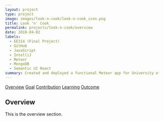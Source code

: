 ```yaml
---
layout: project
type: project
image: images/look-n-cook/look-n-cook_icon.png
title: Look 'n' Cook
permalink: projects/look-n-cook/overview
date: 2018-04-02
labels:
  - EE314 (Final Project)
  - GitHub
  - JavaScript
  - IntelliJ
  - Meteor
  - MongoDB
  - Semantic UI React
summary: Created and deployed a functional Meteor app for University of Hawaii students to share recipes with each other.
---
```


<div class="ui five item menu">
  <a href="/projects/look-n-cook/overview" class="active item">Overview</a>
  <a href="/projects/look-n-cook/goals" class="item">Goal</a>
  <a href="/projects/look-n-cook/contribution" class="item">Contribution</a>
  <a href="/projects/look-n-cook/learning" class="item">Learning</a>
  <a href="/projects/look-n-cook/outcome" class="item">Outcome</a>
</div>

<h2>Overview</h2>
<p>
This is the overview section.
</p>

